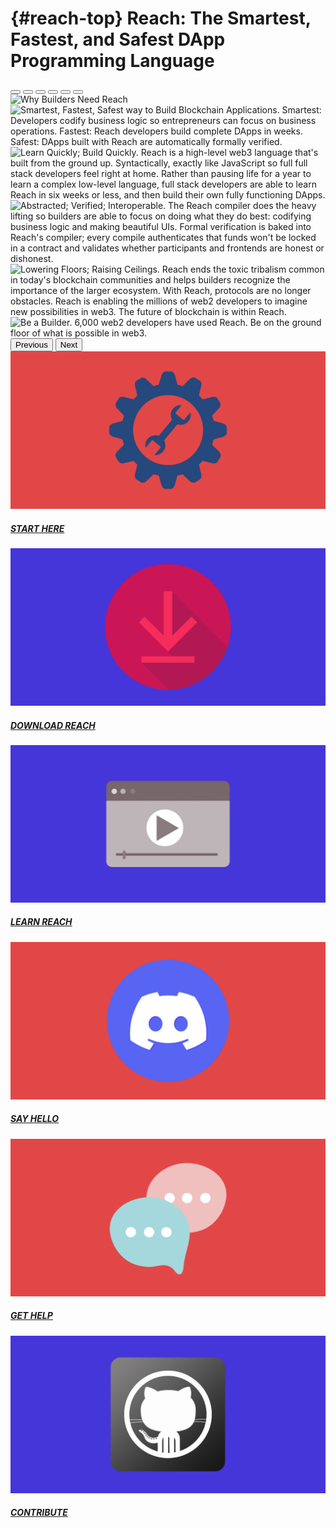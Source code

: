 # {#reach-top} Reach: The Smartest, Fastest, and Safest DApp Programming Language

<section class="container">
    <div id="carouselCaptions" class="carousel slide" data-bs-ride="carousel">
        <div class="carousel-indicators">
            <button type="button" data-bs-target="#carouselCaptions" data-bs-slide-to="0" class="active" aria-current="true" aria-label="Slide 1"></button>
            <button type="button" data-bs-target="#carouselCaptions" data-bs-slide-to="1" aria-label="Slide 2"></button>
            <button type="button" data-bs-target="#carouselCaptions" data-bs-slide-to="2" aria-label="Slide 3"></button>
            <button type="button" data-bs-target="#carouselCaptions" data-bs-slide-to="3" aria-label="Slide 4"></button>
            <button type="button" data-bs-target="#carouselCaptions" data-bs-slide-to="4" aria-label="Slide 5"></button>
            <button type="button" data-bs-target="#carouselCaptions" data-bs-slide-to="5" aria-label="Slide 6"></button>
        </div>
        <div class="carousel-inner">
            <div class="carousel-item active">
                <img src="/why/01-why.png" class="d-block w-100" alt="Why Builders Need Reach">
            </div>
            <div class="carousel-item">
                <img src="/why/02-attributes.png" class="d-block w-100" alt="Smartest, Fastest, Safest way to Build Blockchain Applications. Smartest: Developers codify business logic so entrepreneurs can focus on business operations. Fastest: Reach developers build complete DApps in weeks. Safest: DApps built with Reach are automatically formally verified.">
            </div>
            <div class="carousel-item">
                <img src="/why/03-quick.png" class="d-block w-100" alt="Learn Quickly; Build Quickly. Reach is a high-level web3 language that's built from the ground up. Syntactically, exactly like JavaScript so full full stack developers feel right at home. Rather than pausing life for a year to learn a complex low-level language, full stack developers are able to learn Reach in six weeks or less, and then build their own fully functioning DApps.">
            </div>
            <div class="carousel-item">
                <img src="/why/04-abstraction.png" class="d-block w-100" alt="Abstracted; Verified; Interoperable. The Reach compiler does the heavy lifting so builders are able to focus on doing what they do best: codifying business logic and making beautiful UIs. Formal verification is baked into Reach's compiler; every compile authenticates that funds won't be locked in a contract and validates whether participants and frontends are honest or dishonest.">
            </div>
            <div class="carousel-item">
                <img src="/why/05-barriers.png" class="d-block w-100" alt="Lowering Floors; Raising Ceilings. Reach ends the toxic tribalism common in today's blockchain communities and helps builders recognize the importance of the larger ecosystem. With Reach, protocols are no longer obstacles. Reach is enabling the millions of web2 developers to imagine new possibilities in web3. The future of blockchain is within Reach.">
            </div>
            <div class="carousel-item">
                <img src="/why/06-builder.png" class="d-block w-100" alt="Be a Builder. 6,000 web2 developers have used Reach. Be on the ground floor of what is possible in web3.">
            </div>
        </div>
        <button class="carousel-control-prev" type="button" data-bs-target="#carouselCaptions" data-bs-slide="prev">
            <span class="carousel-control-prev-icon" aria-hidden="true"></span>
            <span class="visually-hidden">Previous</span>
        </button>
        <button class="carousel-control-next" type="button" data-bs-target="#carouselCaptions" data-bs-slide="next">
            <span class="carousel-control-next-icon" aria-hidden="true"></span>
            <span class="visually-hidden">Next</span>
        </button>
    </div>
</section>

<div class="container">
    <section class="row g-1">
        <section class="col card bg-dark text-white p-3">
            <a href="/why/#build">
            <img src="build.png" class="card-img img-fluid" alt="Why Builders Need Reach">
            </a>
            <div class="card-img">
                <a href="/why/#build">
                <h5 class="btn btn-secondary card-title position-absolute bottom-0 end-0">START HERE</h5>
                </a>
            </div>
        </section>
        <section class="col card bg-dark text-white p-3">
            <a href="/quickstart/#quickstart">
            <img src="./why/download.png" class="card-img img-fluid" alt="Download Reach">
            </a>
            <div class="card-img">
                <a href="/quickstart/#quickstart">
                <h5 class="btn btn-secondary card-title position-absolute top-50 end-0 translate-middle-y">DOWNLOAD REACH</h5>
                </a>
            </div>
        </section>
        <section class="row g-1">
            <section class="col card bg-dark text-white p-3">
                <a href="/tut/#tuts">
                <img src="./why/learn.png" class="card-img-top" alt="Learn Reach with Tutorials">
                </a>
                <div class="card-img">
                    <a href="/tut/#tuts">
                    <h5 class="btn btn-secondary card-title position-absolute bottom-0 end-0">LEARN REACH</h5>
                    </a>
                </div>
            </section>
            <section class="col card bg-dark text-white p-3">
                <a href="@{DISCORD}">
                <img src="./why/community.png" class="card-img-top" alt="Join the Discord Community">
                </a>
                <div class="card-img">
                    <a href="@{DISCORD}">
                    <h5 class="btn btn-secondary card-title position-absolute bottom-0 end-0">SAY HELLO</h5>
                    </a>
                </div>
            </section>
        </section>
        <section class="row g-1">
            <section class="col card bg-dark text-white p-3">
                <a href="@{DISCUSSIONS}">
                <img src="./why/discussions.png" class="card-img-top" alt="Ask Questions in GitHub Discussions">
                </a>
                <div class="card-img">
                    <a href="@{DISCUSSIONS}">
                    <h5 class="btn btn-secondary card-title position-absolute bottom-0 end-0">GET HELP</h5>
                    </a>
                </div>
            </section>
            <section class="col card bg-dark text-white p-3">
                <a href="@{REPO}">
                <img src="source.png" class="card-img-top" alt="View and Contribute to the Source Code">
                </a>
                <div class="card-img">
                    <a href="@{REPO}">
                    <h5 class="btn btn-secondary card-title position-absolute bottom-0 end-0">CONTRIBUTE</h5>
                    </a>
                </div>
            </section>
        </section>
    </section>
</div> 